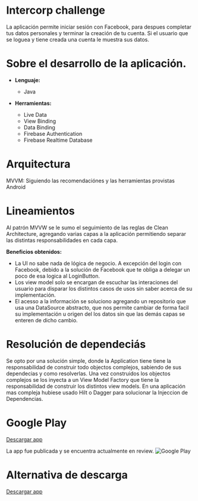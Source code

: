 # Intercorp challenge

La aplicación permite iniciar sesión con Facebook, para despues completar tus datos personales y terminar la creación de tu cuenta. Si el usuario que se loguea y tiene creada una cuenta le muestra sus datos.

# Sobre el desarrollo de la aplicación.

* **Lenguaje:** 
  - Java
 
* **Herramientas:** 
  - Live Data
  - View Binding
  - Data Binding
  - Firebase Authentication
  - Firebase Realtime Database

# Arquitectura
MVVM: Siguiendo las recomendaciónes y las herramientas provistas Android

# Lineamientos
Al patrón MVVW se le sumo el seguimiento de las reglas de Clean Architecture, agregando varias capas a la aplicación permitiendo separar las distintas responsabilidades en cada capa.
  
  **Beneficios obtenidos:**
  - La UI no sabe nada de lógica de negocio. A excepción del login con Facebook, debido a la solución de Facebook que te obliga a delegar un poco de esa logica al LoginButton.
  - Los view model solo se encargan de escuchar las interaciones del usuario para disparar los distintos casos de usos sin saber acerca de su implementación.
  - El acesso a la información se soluciono agregando un repositorio que usa una DataSource abstracto, que nos permite cambiar de forma facil su implementación u origen del los datos sin que las demás capas se enteren de dicho cambio.

# Resolución de dependeciás

Se opto por una solución simple, donde la Application tiene tiene la responsabilidad de construir todo objectos complejos, sabiendo de sus dependecias y como resolverlas. Una vez construidos los objectos complejos se los inyecta a un View Model Factory que tiene la responsabilidad de construir los distintos view models.
En una aplicación mas compleja hubiese usado Hilt o Dagger para solucionar la Injeccion de Dependencias.

# Google Play
  [Descargar app](https://play.google.com/store/apps/details?id=com.ppoza.intercorp)
  
  La app fue publicada y se encuentra actualmente en review.
  ![Google Play](https://firebasestorage.googleapis.com/v0/b/encargo-dev.appspot.com/o/Screen%20Shot%202021-08-29%20at%2023.14.25.png?alt=media&token=32d38a51-c7b4-4284-a046-8fea8457a209)

# Alternativa de descarga
  [Descargar app](https://i.diawi.com/dqnB2M)

  
